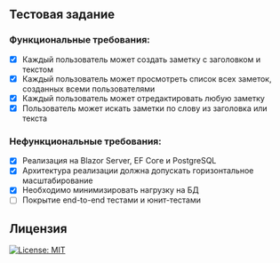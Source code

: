## Тестовая задание

### Функциональные требования:
- [x] Каждый пользователь может создать заметку с заголовком и текстом
- [x] Каждый пользователь может просмотреть список всех заметок, созданных всеми пользователями
- [x] Каждый пользователь может отредактировать любую заметку
- [x] Пользователь может искать заметки по слову из заголовка или текста

### Нефункциональные требования:
- [x] Реализация на Blazor Server, EF Соге и PostgreSQL
- [x] Архитектура реализации должна допускать горизонтальное масштабирование
- [x] Необходимо минимизировать нагрузку на БД
- [ ] Покрытие end-to-end тестами и юнит-тестами

## Лицензия

[![License: MIT](https://img.shields.io/badge/License-MIT-blue.svg?style=for-the-badge&logo=AdGuard)](LICENSE)
